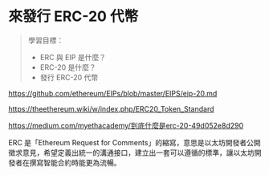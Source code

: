 # 來發行 ERC-20 代幣

> 學習目標：
>
> - ERC 與 EIP 是什麼？
> - ERC-20 是什麼？
> - 發行 ERC-20 代幣

https://github.com/ethereum/EIPs/blob/master/EIPS/eip-20.md

https://theethereum.wiki/w/index.php/ERC20_Token_Standard

https://medium.com/myethacademy/到底什麼是erc-20-49d052e8d290



ERC 是「Ethereum Request for Comments」的縮寫，意思是以太坊開發者公開徵求意見，希望定義出統一的溝通接口，建立出一套可以遵循的標準，讓以太坊開發者在撰寫智能合約時能更為流暢。

